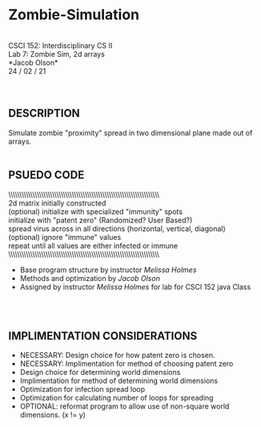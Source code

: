# Zombie-Simulation
<br/>
CSCI 152: Interdisciplinary CS II <br/>
Lab 7: Zombie Sim, 2d arrays <br/>
*Jacob Olson* <br/>
24 / 02 / 21 <br/>
<br/>
<br/>

## DESCRIPTION <br/>
Simulate zombie "proximity" spread in two dimensional plane made out of arrays. <br/>
<br/>


## PSUEDO CODE
\\\\\\\\\\\\\\\\\\\\\\\\\\\\\\\\\\\\\\\\\\\\\\\\\\\\\\\\\\\\\\\\\\\\\\\\\\\\\\\\\\\\\\\\\\\\\\\\\\\\\\\\\\\\\\\\\\\\\\\\\\\\\\\\\\\\\\\\\\ <br/>
 2d matrix initially constructed <br/>
 (optional) initialize with specialized "immunity" spots <br/>
 initialize with "patent zero" (Randomized? User Based?) <br/>
 spread virus across in all directions (horizontal, vertical, diagonal) <br/>
 (optional) ignore "immune" values<br/>
 repeat until all values are either infected or immune <br/>
\\\\\\\\\\\\\\\\\\\\\\\\\\\\\\\\\\\\\\\\\\\\\\\\\\\\\\\\\\\\\\\\\\\\\\\\\\\\\\\\\\\\\\\\\\\\\\\\\\\\\\\\\\\\\\\\\\\\\\\\\\\\\\\\\\\\\\\\\\ <br/>


* Base program structure by instructor *Melissa Holmes*
* Methods and optimization by *Jacob Olson*
* Assigned by instructor *Melissa Holmes* for lab for CSCI 152 java Class
<br/>
<br/>

## IMPLIMENTATION CONSIDERATIONS
- NECESSARY: Design choice for how patent zero is chosen.
- NECESSARY: Implimentation for method of choosing patent zero
- Design choice for determining world dimensions
- Implimentation for method of determining world dimensions
- Optimization for infection spread loop
- Optimization for calculating number of loops for spreading
- OPTIONAL: reformat program to allow use of non-square world dimensions. (x != y)

